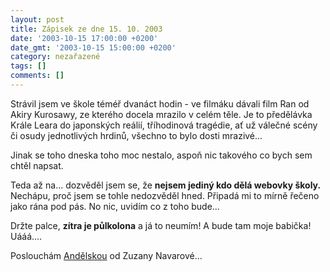 ```yaml
---
layout: post
title: Zápisek ze dne 15. 10. 2003
date: '2003-10-15 17:00:00 +0200'
date_gmt: '2003-10-15 15:00:00 +0200'
category: nezařazené
tags: []
comments: []
---
```

<p>Strávil jsem ve škole téméř dvanáct hodin - ve filmáku dávali film Ran od Akiry Kurosawy,  ze kterého docela mrazilo v celém těle. Je to předělávka Krále Leara do japonských reálií,  tříhodinová tragédie, ať už válečné scény či osudy jednotlivých hrdinů, všechno to bylo  dosti mrazivé...</p>
<p>Jinak se toho dneska toho moc nestalo, aspoň nic takového co bych sem chtěl napsat.</p>
<p>Teda až na... dozvěděl jsem se, že <strong>nejsem jediný kdo dělá webovky školy.</strong> Nechápu, proč  jsem se tohle nedozvěděl hned. Připadá mi to mírně řečeno jako rána pod pás. No nic,  uvidím co z toho bude...</p>
<p>Držte palce, <strong>zítra je půlkolona</strong> a já to neumím! A bude tam moje babička! Uááá....</p>
<p>Poslouchám <a href="art.php?a=andelska.htm">Andělskou</a> od Zuzany Navarové...</p>
